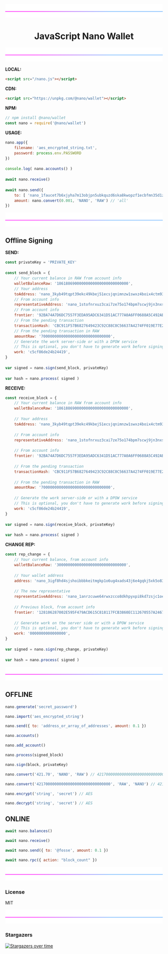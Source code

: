 ![line](https://github.com/fwd/n2/raw/master/.github/line.png)

<h1 align="center">JavaScript Nano Wallet</h1>

![line](https://github.com/fwd/n2/raw/master/.github/line.png)

**LOCAL:**
```html
<script src="/nano.js"></script>
```

**CDN:**
```html
<script src="https://unpkg.com/@nano/wallet"></script>
```

**NPM:**
```js
// npm install @nano/wallet
const nano = require('@nano/wallet')
```

**USAGE:**
```js
nano.app({ 
    filename: 'aes_encrypted_string.txt', 
    password: process.env.PASSWORD 
})

console.log( nano.accounts() )

await nano.receive()

await nano.send({ 
    to: [ 'nano_1faucet7b6xjyha7m13objpn5ubkquzd6ska8kwopzf1ecbfmn35d1zey3ys' ], 
    amount: nano.convert(0.001, 'NANO', 'RAW') // 'all'
})
```
![line](https://github.com/fwd/n2/raw/master/.github/line.png)

## Offline Signing

**SEND:**

```js
const privateKey = 'PRIVATE_KEY'

const send_block = {
    // Your current balance in RAW from account info
    walletBalanceRaw: '18618869000000000000000000000000',
    // Your address
    toAddress: 'nano_3kyb49tqpt39ekc49kbej51ecsjqnimnzw1swxz4boix4ctm93w517umuiw8',
    // From account info
    representativeAddress: 'nano_1stofnrxuz3cai7ze75o174bpm7scwj9jn3nxsn8ntzg784jf1gzn1jjdkou',
    // From account info
    frontier: '92BA74A7D6DC7557F3EDA95ADC6341D51AC777A0A6FF0688A5C492AB2B2CB40D',
    // From the pending transaction
    transactionHash: 'CBC911F57B6827649423C92C88C0C56637A4274FF019E77E24D61D12B5338783',
    // From the pending transaction in RAW
    amountRaw: '7000000000000000000000000000000',
    // Generate the work server-side or with a DPOW service
    // This is optional, you don't have to generate work before signing the transaction
    work: 'c5cf86de24b24419',
}

var signed = nano.sign(send_block, privateKey)

var hash = nano.process( signed )
```

**RECEIVE:**
```js
const receive_block = {
    // Your current balance in RAW from account info
    walletBalanceRaw: '18618869000000000000000000000000',

    // Your address
    toAddress: 'nano_3kyb49tqpt39ekc49kbej51ecsjqnimnzw1swxz4boix4ctm93w517umuiw8',

    // From account info
    representativeAddress: 'nano_1stofnrxuz3cai7ze75o174bpm7scwj9jn3nxsn8ntzg784jf1gzn1jjdkou',

    // From account info
    frontier: '92BA74A7D6DC7557F3EDA95ADC6341D51AC777A0A6FF0688A5C492AB2B2CB40D',

    // From the pending transaction
    transactionHash: 'CBC911F57B6827649423C92C88C0C56637A4274FF019E77E24D61D12B5338783',

    // From the pending transaction in RAW
    amountRaw: '7000000000000000000000000000000',

    // Generate the work server-side or with a DPOW service
    // This is optional, you don't have to generate work before signing the transaction
    work: 'c5cf86de24b24419',
}

var signed = nano.sign(receive_block, privateKey)

var hash = nano.process( signed )
```

**CHANGE REP:**
```js
const rep_change = {
    // Your current balance, from account info
    walletBalanceRaw: '3000000000000000000000000000000',

    // Your wallet address
    address: 'nano_3igf8hd4sjshoibbbkeitmgkp1o6ug4xads43j6e4gqkj5xk5o83j8ja9php',

    // The new representative
    representativeAddress: 'nano_1anrzcuwe64rwxzcco8dkhpyxpi8kd7zsjc1oeimpc3ppca4mrjtwnqposrs',

    // Previous block, from account info
    frontier: '128106287002E595F479ACD615C818117FCB3860EC112670557A2467386249D4',

    // Generate work on the server side or with a DPOW service
    // This is optional, you don't have to generate work before signing the transaction
    work: '0000000000000000',
}

var signed = nano.sign(rep_change, privateKey)

var hash = nano.process( signed )
```

![line](https://github.com/fwd/n2/raw/master/.github/line.png)

## OFFLINE

```js
nano.generate('secret_password')
```
```js
nano.import('aes_encrypted_string')
```
```js
nano.send({ to: 'address_or_array_of_addresses', amount: 0.1 })
```
```js
nano.accounts()
```
```js
nano.add_account()
```
```js
nano.process(signed_block)
```
```js
nano.sign(block, privateKey)
```
```js
nano.convert('421.70', 'NANO', 'RAW') // 421700000000000000000000000000000
```
```js
nano.convert('421700000000000000000000000000000', 'RAW', 'NANO') // 421.70
```
```js
nano.encrypt('string', 'secret') // AES
```
```js
nano.decrypt('string', 'secret') // AES
```

## ONLINE 

```js
await nano.balances()
```

```js
await nano.receive()
```

```js
await nano.send({ to: '@fosse', amount: 0.1 })
```

```js
await nano.rpc({ action: "block_count" })
```

![line](https://github.com/fwd/n2/raw/master/.github/line.png)

### License

MIT

![line](https://github.com/fwd/n2/raw/master/.github/line.png)

### Stargazers

[![Stargazers over time](https://starchart.cc/fwd/nano-offline.svg)](https://github.com/fwd/nano-offline)
